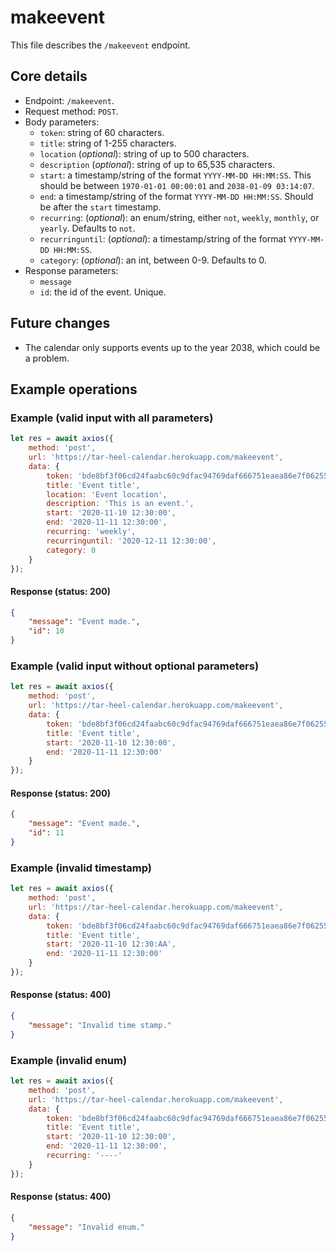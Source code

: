 # makeevent
This file describes the `/makeevent` endpoint.

## Core details
* Endpoint: `/makeevent`.
* Request method: `POST`.
* Body parameters:
    * `token`: string of 60 characters.
    * `title`: string of 1-255 characters.
    * `location` (_optional_): string of up to 500 characters.
    * `description` (_optional_): string of up to 65,535 characters.
    * `start`: a timestamp/string of the format `YYYY-MM-DD HH:MM:SS`. This should be between `1970-01-01 00:00:01` and `2038-01-09 03:14:07`.
    * `end`: a timestamp/string of the format `YYYY-MM-DD HH:MM:SS`. Should be after the `start` timestamp.
    * `recurring`: (_optional_): an enum/string, either `not`, `weekly`, `monthly`, or `yearly`. Defaults to `not`.
    * `recurringuntil`: (_optional_): a timestamp/string of the format `YYYY-MM-DD HH:MM:SS`.
    * `category`:  (_optional_): an int, between 0-9. Defaults to 0.
* Response parameters:
    * `message`
    * `id`: the id of the event. Unique.

## Future changes
* The calendar only supports events up to the year 2038, which could be a problem.

## Example operations
### Example (valid input with all parameters)
```js
let res = await axios({
    method: 'post',
    url: 'https://tar-heel-calendar.herokuapp.com/makeevent',
    data: {
        token: 'bde8bf3f06cd24faabc60c9dfac94769daf666751eaea86e7f06255c9740',
        title: 'Event title',
        location: 'Event location',
        description: 'This is an event.',
        start: '2020-11-10 12:30:00',
        end: '2020-11-11 12:30:00',
        recurring: 'weekly',
        recurringuntil: '2020-12-11 12:30:00',
        category: 0
    }
});
```

#### Response (status: 200)
```json
{
    "message": "Event made.",
    "id": 10
}
```

### Example (valid input without optional parameters)
```js
let res = await axios({
    method: 'post',
    url: 'https://tar-heel-calendar.herokuapp.com/makeevent',
    data: {
        token: 'bde8bf3f06cd24faabc60c9dfac94769daf666751eaea86e7f06255c9740',
        title: 'Event title',
        start: '2020-11-10 12:30:00',
        end: '2020-11-11 12:30:00'
    }
});
```

#### Response (status: 200)
```json
{
    "message": "Event made.",
    "id": 11
}
```

### Example (invalid timestamp)
```js
let res = await axios({
    method: 'post',
    url: 'https://tar-heel-calendar.herokuapp.com/makeevent',
    data: {
        token: 'bde8bf3f06cd24faabc60c9dfac94769daf666751eaea86e7f06255c9740',
        title: 'Event title',
        start: '2020-11-10 12:30:AA',
        end: '2020-11-11 12:30:00'
    }
});
```

#### Response (status: 400)
```json
{
    "message": "Invalid time stamp."
}
```

### Example (invalid enum)
```js
let res = await axios({
    method: 'post',
    url: 'https://tar-heel-calendar.herokuapp.com/makeevent',
    data: {
        token: 'bde8bf3f06cd24faabc60c9dfac94769daf666751eaea86e7f06255c9740',
        title: 'Event title',
        start: '2020-11-10 12:30:00',
        end: '2020-11-11 12:30:00',
        recurring: '----'
    }
});
```

#### Response (status: 400)
```json
{
    "message": "Invalid enum."
}
```
